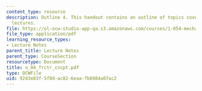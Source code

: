 ```yaml
---
content_type: resource
description: Outline 4. This handout contains an outline of topics covered in course
  lectures.
file: https://ol-ocw-studio-app-qa.s3.amazonaws.com/courses/1-054-mechanics-and-design-of-concrete-structures-spring-2004/9243e83f5f8dac826eaafb6984a07ac2_o_04_frctr_cncpt.pdf
file_type: application/pdf
learning_resource_types:
- Lecture Notes
parent_title: Lecture Notes
parent_type: CourseSection
resourcetype: Document
title: o_04_frctr_cncpt.pdf
type: OCWFile
uid: 9243e83f-5f8d-ac82-6eaa-fb6984a07ac2
---
```

